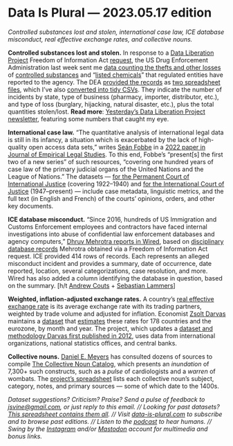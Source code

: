 Data Is Plural — 2023.05.17 edition
===================================

*Controlled substances lost and stolen, international case law, ICE database misconduct, real effective exchange rates, and collective nouns.*


__Controlled substances lost and stolen.__ In response to a [Data Liberation Project](https://www.data-liberation-project.org/) Freedom of Information Act [request](https://www.data-liberation-project.org/requests/controlled-substance-theft-and-loss/), the US Drug Enforcement Administration last week sent me [data counting the thefts and other losses](https://github.com/data-liberation-project/dea-theft-and-loss-counts) of [controlled substances](https://www.deadiversion.usdoj.gov/schedules/) and “[listed chemicals](https://www.deadiversion.usdoj.gov/chem_prog/34chems.htm)” that regulated entities have reported to the agency. The DEA [provided the records](https://www.data-liberation-project.org/datasets/dea-theft-and-loss-counts/) as [two spreadsheet files](https://github.com/data-liberation-project/dea-theft-and-loss-counts/tree/main/data/raw), which I’ve also [converted into tidy CSVs](https://github.com/data-liberation-project/dea-theft-and-loss-counts/tree/main/data/tidy). They indicate the number of incidents by state, type of business (pharmacy, importer, distributor, etc.), and type of loss (burglary, hijacking, natural disaster, etc.), plus the total quantities stolen/lost. __Read more__: [Yesterday’s Data Liberation Project newsletter](https://buttondown.email/data-liberation-project/archive/dlp-dispatch-8/), featuring some numbers that caught my eye.


__International case law.__ “The quantitative analysis of international legal data is still in its infancy, a situation which is exacerbated by the lack of high-quality open access data sets,” writes [Seán Fobbe](https://seanfobbe.com/) in a [2022 paper in Journal of Empirical Legal Studies](https://onlinelibrary.wiley.com/doi/10.1111/jels.12313). To this end, Fobbe’s “present[s] the first two of a new series” of such resources, “covering one hundred years of case law of the primary judicial organs of the United Nations and the League of Nations.” The datasets — [for the Permanent Court of International Justice](https://zenodo.org/record/7051934) (covering 1922–1940) and [for the International Court of Justice](https://zenodo.org/record/7876286) (1947–present) — include case metadata, linguistic metrics, and the full text (in English and French) of the courts’ opinions, orders, and other key documents.


__ICE database misconduct.__ “Since 2016, hundreds of US Immigration and Customs Enforcement employees and contractors have faced internal investigations into abuse of confidential law enforcement databases and agency computers,” [Dhruv Mehrotra reports in Wired](https://www.wired.com/story/ice-agent-database-abuse-records/), based on [disciplinary database records](https://airtable.com/shrodU77cgvD2e8dc/tblwELYkSA0fNXgKF) Mehrotra obtained via a Freedom of Information Act request. ICE provided 414 rows of records. Each represents an alleged misconduct incident and provides a summary, date of occurrence, date reported, location, several categorizations, case resolution, and more. Wired has also added a column identifying the database in question, based on the summary. [h/t [Andrew Couts](https://mastodon.social/@couts/110213868275915332) + [Sebastian Lammers](https://vis.social/@seblammers)]


__Weighted, inflation-adjusted exchange rates.__ A country’s [real effective exchange rate](https://www.investopedia.com/terms/r/reer.asp) is its average exchange rate with its trading partners, weighted by trade volume and adjusted for inflation. Economist [Zsolt Darvas](https://www.bruegel.org/people/zsolt-darvas) maintains a [dataset](https://www.bruegel.org/publications/datasets/real-effective-exchange-rates-for-178-countries-a-new-database) that [estimates](https://www.bruegel.org/working-paper/timely-measurement-real-effective-exchange-rates) these rates for 178 countries and the eurozone, by month and year. The project, which updates a [dataset and methodology Darvas first published in 2012](https://www.bruegel.org/working-paper/real-effective-exchange-rates-178-countries-new-database), uses data from international organizations, national statistics offices, and central banks.


__Collective nouns.__ [Daniel E. Meyers](https://sites.miamioh.edu/meyersde/) has consulted dozens of sources to compile [The Collective Noun Catalog](https://sites.miamioh.edu/meyersde/the-collective-noun-catalog/), which presents an *inundation* of 7,300+ such constructs, such as a *pulse* of cardiologists and a *warren* of wombats. The [project’s spreadsheet](https://docs.google.com/spreadsheets/d/1xCYrcJYhZVHNaF2J5oIgiFsROF--ZDzl68VFS8HzNUQ/edit) lists each collective noun’s subject, category, notes, and primary sources — some of which date to the 1400s.


*Dataset suggestions? Criticism? Praise? Send a pulse of feedback to jsvine@gmail.com, or just reply to this email. // Looking for past datasets? [This spreadsheet contains them all](https://docs.google.com/spreadsheets/d/1wZhPLMCHKJvwOkP4juclhjFgqIY8fQFMemwKL2c64vk/edit#gid=0). // Visit [data-is-plural.com](https://www.data-is-plural.com) to subscribe and to browse past editions. // Listen to the [podcast](https://podcast.data-is-plural.com) to hear humans. // Swing by the [Instagram](https://www.instagram.com/dataisplural/) and/or [Mastodon](https://mastodon.social/@dataisplural) account for multimedia and bonus links.*
